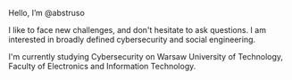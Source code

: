 Hello, I’m @abstruso

<!---
abstruso/abstruso is a ✨ special ✨ repository because its `README.md` (this file) appears on your GitHub profile.
You can click the Preview link to take a look at your changes.
--->

I like to face new challenges, and don't hesitate to ask questions. I am interested in broadly defined cybersecurity and social engineering.

I'm currently studying Cybersecurity on Warsaw University of Technology, Faculty of Electronics and Information Technology.
